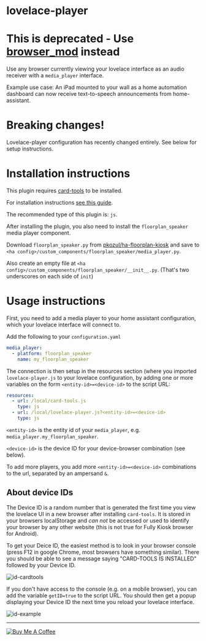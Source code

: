 lovelace-player
===============

# This is deprecated - Use [browser_mod](https://github.com/thomasloven/hass-browser_mod) instead

Use any browser currently viewing your lovelace interface as an audio receiver with a `media_player` interface.

Example use case: An iPad mounted to your wall as a home automation dashboard can now receive text-to-speech announcements from home-assistant.

# Breaking changes!
Lovelace-player configuration has recently changed entirely.
See below for setup instructions.

# Installation instructions

This plugin requires [card-tools](https://github.com/thomasloven/lovelace-card-tools) to be installed.

For installation instructions [see this guide](https://github.com/thomasloven/hass-config/wiki/Lovelace-Plugins).

The recommended type of this plugin is: `js`.

After installing the plugin, you also need to install the `floorplan_speaker` media player component.

Download `floorplan_speaker.py` from [pkozul/ha-floorplan-kiosk](https://github.com/pkozul/ha-floorplan-kiosk) and save to `<ha config>/custom_components/floorplan_speaker/media_player.py`.

Also create an empty file at `<ha config>/custom_components/floorplan_speaker/__init__.py`. (That's two underscores on each side of `init`)

# Usage instructions

First, you need to add a media player to your home assistant configuration, which your lovelace interface will connect to.

Add the following to your `configuration.yaml`

```yaml
media_player:
  - platform: floorplan_speaker
    name: my_floorplan_speaker
```

The connection is then setup in the resources section (where you imported `lovelace-player.js` to your lovelace configuration, by adding one or more variables on the form `<entity-id>=<device-id>` to the script URL:

```yaml
resources:
  - url: /local/card-tools.js
    type: js
  - url: /local/lovelace-player.js?<entity-id>=<device-id>
    type: js
```

`<entity-id>` is the entity id of your `media_player`, e.g. `media_player.my_floorplan_speaker`.

`<device-id>` is the device ID for your device-browser combination (see below).

To add more players, you add more `<entity-id>=<device-id>` combinations to the url, separated by an ampersand `&`.


## About device IDs

The Device ID is a random number that is generated the first time you view the lovelace UI in a new browser after installing `card-tools`. It is stored in your browsers localStorage and *can not* be accessed or used to identify your browser by any other website (this is not true for Fully Kiosk browser for Android).

To get your Deice ID, the easiest method is to look in your browser console (press F12 in google Chrome, most browsers have something similar). There you should be able to see a message saying "CARD-TOOLS IS INSTALLED" followed by your Device ID.

![id-cardtools](https://user-images.githubusercontent.com/1299821/55386101-08bdef80-552f-11e9-9916-30edbe760b0e.jpg)


If you don't have access to the console (e.g. on a mobile browser), you can add the variable `getID=true` to the script URL. You should then get a popup displaying your Device ID the next time you reload your lovelace interface.

![id-example](https://user-images.githubusercontent.com/1299821/55386117-14111b00-552f-11e9-94bc-b019841e373e.jpg)


---
<a href="https://www.buymeacoffee.com/uqD6KHCdJ" target="_blank"><img src="https://www.buymeacoffee.com/assets/img/custom_images/white_img.png" alt="Buy Me A Coffee" style="height: auto !important;width: auto !important;" ></a>
